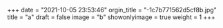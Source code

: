 +++
date = "2021-10-05 23:53:46"
orgin_title = "-1c7b771562d5cf8b.jpg"
title = "a"
draft = false
image = "b"
showonlyimage = true
weight = 1
+++